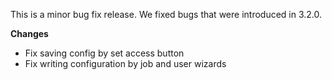 
This is a minor bug fix release. We fixed bugs that were introduced in 3.2.0.

**Changes**
 - Fix saving config by set access button
 - Fix writing configuration by job and user wizards

